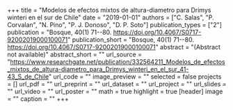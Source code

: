 +++
title = "Modelos de efectos mixtos de altura-diametro para Drimys winteri en el sur de Chile"
date = "2019-01-01"
authors = ["C. Salas", "P. Corvalan", "N. Pino", "P. J. Donoso", "D. P. Soto"]
publication_types = ["2"]
publication = "Bosque, 40(1) 71--80. https://doi.org/10.4067/S0717-92002019000100071"
publication_short = "Bosque, 40(1) 71--80. https://doi.org/10.4067/S0717-92002019000100071"
abstract = "(Abstract not available)"
abstract_short = ""
url_source = "https://www.researchgate.net/publication/332564211_Modelos_de_efectos_mixtos_de_altura-diametro_para_Drimys_winteri_en_el_sur_41-43_S_de_Chile"
url_code = ""
image_preview = ""
selected = false
projects = []
url_pdf = ""
url_preprint = ""
url_dataset = ""
url_project = ""
url_slides = ""
url_video = ""
url_poster = ""
math = true
highlight = true
[header]
image = ""
caption = ""
+++
